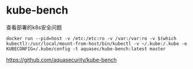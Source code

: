 # kube-bench
查看部署的k8s安全问题

```
docker run --pid=host -v /etc:/etc:ro -v /var:/var:ro -v $(which kubectl):/usr/local/mount-from-host/bin/kubectl -v ~/.kube:/.kube -e KUBECONFIG=/.kube/config -t aquasec/kube-bench:latest master
```

https://github.com/aquasecurity/kube-bench
